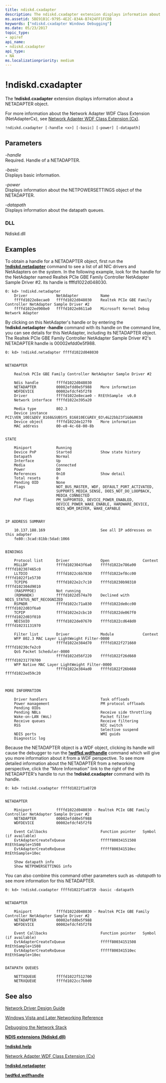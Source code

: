 ```yaml
---
title: ndiskd.cxadapter
description: The ndiskd.cxadapter extension displays information about a NETADAPTER object.
ms.assetid: 5BE91B1C-9795-4E2C-834A-B7424FF1FCDB
keywords: ["ndiskd.cxadapter Windows Debugging"]
ms.date: 05/23/2017
topic_type:
- apiref
api_name:
- ndiskd.cxadapter
api_type:
- NA
ms.localizationpriority: medium
---
```


# !ndiskd.cxadapter


The **!ndiskd.cxadapter** extension displays information about a NETADAPTER object.

For more information about the Network Adapter WDF Class Extension (NetAdapterCx), see [Network Adapter WDF Class Extension (Cx)](https://docs.microsoft.com/windows-hardware/drivers/netcx).

```console
!ndiskd.cxadapter [-handle <x>] [-basic] [-power] [-datapath] 
```

## <span id="Parameters"></span><span id="parameters"></span><span id="PARAMETERS"></span>Parameters


<span id="_______-handle______"></span><span id="_______-HANDLE______"></span> *-handle*   
Required. Handle of a NETADAPTER.

<span id="_______-basic______"></span><span id="_______-BASIC______"></span> *-basic*   
Displays basic information.

<span id="_______-power______"></span><span id="_______-POWER______"></span> *-power*   
Displays information about the NETPOWERSETTINGS object of the NETADAPTER.

<span id="_______-datapath______"></span><span id="_______-DATAPATH______"></span> *-datapath*   
Displays information about the datapath queues.

### <span id="DLL"></span><span id="dll"></span>DLL

Ndiskd.dll

Examples
--------

To obtain a handle for a NETADAPTER object, first run the [**!ndiskd.netadapter**](-ndiskd-netadapter.md) command to see a list of all NIC drivers and NetAdapters on the system. In the following example, look for the handle for the NetAdapter named Realtek PCIe GBE Family Controller NetAdapter Sample Driver \#2. Its handle is ffffd1022d048030.

```console
0: kd> !ndiskd.netadapter
    Driver             NetAdapter          Name                                 
    ffffd1022e8ecae0   ffffd1022d048030    Realtek PCIe GBE Family Controller NetAdapter Sample Driver #2
    ffffd1022ed908e0   ffffd1022e8611a0    Microsoft Kernel Debug Network Adapter
```

By clicking on this NetAdapter's handle or by entering the **!ndiskd.netadapter -handle** command with its handle on the command line, you can see details for this NetAdapter, including its NETADAPTER object. The Realtek PCIe GBE Family Controller NetAdapter Sample Driver \#2's NETADAPTER handle is 00002efdd0e5f988.

```console
0: kd> !ndiskd.netadapter ffffd1022d048030


NETADAPTER

    Realtek PCIe GBE Family Controller NetAdapter Sample Driver #2

    Ndis handle        ffffd1022d048030    
    NETADAPTER         00002efdd0e5f988    More information
    WDFDEVICE          00002efdcf45f2f8
    Driver             ffffd1022e8ecae0 - RtEthSample  v0.0
    Network interface  ffffd1022e395a20

    Media type         802.3
    Device instance    PCI\VEN_10EC&DEV_8168&SUBSYS_816810EC&REV_03\4&22bb23f1&0&0038
    Device object      ffffd1022de127f0    More information
    MAC address        00-e0-4c-68-00-8b


STATE

    Miniport           Running
    Device PnP         Started             Show state history
    Datapath           Normal
    Interface          Up
    Media              Connected
    Power              D0
    References         0n10                Show detail
    Total resets       0
    Pending OID        None
    Flags              NOT_BUS_MASTER, WDF, DEFAULT_PORT_ACTIVATED,
                       SUPPORTS_MEDIA_SENSE, DOES_NOT_DO_LOOPBACK,
                       MEDIA_CONNECTED
    PnP flags          PM_SUPPORTED, DEVICE_POWER_ENABLED,
                       DEVICE_POWER_WAKE_ENABLE, HARDWARE_DEVICE,
                       NDIS_WDM_DRIVER, WAKE_CAPABLE


IP ADDRESS SUMMARY

    10.137.188.169                         See all IP addresses on this adapter
    fe80::3cad:81bb:5dad:1066


BINDINGS

    Protocol list      Driver              Open               Context           
    MSLLDP             ffffd1023043f6a0    ffffd1022e786a90   ffffd102307465c0
    LLTDIO             ffffd1022c6b7830    ffffd1022ef8cc00   ffffd1022f1e5730
    TCPIP6             ffffd1022e2c7c10    ffffd10230b98310   ffffd102304d9010
    (RASPPPOE)         Not running
    (RDMANDK)          ffffd1022d574a70    Declined with NDIS_STATUS_NOT_RECOGNIZED
    RSPNDR             ffffd1022c71a830    ffffd1022de0cc00   ffffd1022d03f6a0
    TCPIP              ffffd1022e2cbc10    ffffd1022de067f0   ffffd1022d03f010
    NDISUIO            ffffd1022de07670    ffffd1022cd648d0   ffffd10231131970

    Filter list        Driver              Module             Context           
    WFP 802.3 MAC Layer LightWeight Filter-0000
                       ffffd1022e384d70    ffffd1022f271660   ffffd10230cfe2c0
    QoS Packet Scheduler-0000
                       ffffd1022d56f220    ffffd1022f26d660   ffffd10231778700
    WFP Native MAC Layer LightWeight Filter-0000
                       ffffd1022e384ad0    ffffd1022f26b660   ffffd1022ed59c20



MORE INFORMATION

    Driver handlers                        Task offloads
    Power management                       PM protocol offloads
    Pending OIDs
    Pending NBLs                           Receive side throttling
    Wake-on-LAN (WoL)                      Packet filter
    Receive queues                         Receive filtering
    RSS                                    NIC switch
                                           Selective suspend
    NDIS ports                             WMI guids
    Diagnostic log
```

Because the NETADAPTER object is a WDF object, clicking its handle will cause the debugger to run the [**!wdfkd.wdfhandle**](-wdfkd-wdfhandle.md) command which will give you more information about it from a WDF perspective. To see more detailed information about the NETADAPTER from a networking perspective, click the "More Information" link to the right of the NETADAPTER's handle to run the **!ndiskd.cxadapter** command with its handle.

```console
0: kd> !ndiskd.cxadapter ffffd1022f1a0720


NETADAPTER

    Miniport           ffffd1022d048030 - Realtek PCIe GBE Family Controller NetAdapter Sample Driver #2
    NETADAPTER         00002efdd0e5f988    
    WDFDEVICE          00002efdcf45f2f8    

    Event Callbacks                        Function pointer   Symbol (if available)
    EvtAdapterCreateTxQueue                fffff80034151508   RtEthSample+1508
    EvtAdapterCreateRxQueue                fffff800341510ec   RtEthSample+10ec

    Show datapath info
    Show NETPOWERSETTINGS info
```

You can also combine this command other parameters such as *-datapath* to see more information for this NETADAPTER.

```console
0: kd> !ndiskd.cxadapter ffffd1022f1a0720 -basic -datapath


NETADAPTER

    Miniport           ffffd1022d048030 - Realtek PCIe GBE Family Controller NetAdapter Sample Driver #2
    NETADAPTER         00002efdd0e5f988    
    WDFDEVICE          00002efdcf45f2f8    

    Event Callbacks                        Function pointer   Symbol (if available)
    EvtAdapterCreateTxQueue                fffff80034151508   RtEthSample+1508
    EvtAdapterCreateRxQueue                fffff800341510ec   RtEthSample+10ec


DATAPATH QUEUES

    NETTXQUEUE         ffffd1022f512700
    NETRXQUEUE         ffffd1022cc7b0d0
```

## <span id="see_also"></span>See also


[Network Driver Design Guide](https://docs.microsoft.com/windows-hardware/drivers/network/index)

[Windows Vista and Later Networking Reference](https://docs.microsoft.com/windows-hardware/drivers/ddi/_netvista/)

[Debugging the Network Stack](https://channel9.msdn.com/Shows/Defrag-Tools/Defrag-Tools-175-Debugging-the-Network-Stack)

[**NDIS extensions (Ndiskd.dll)**](ndis-extensions--ndiskd-dll-.md)

[**!ndiskd.help**](-ndiskd-help.md)

[Network Adapter WDF Class Extension (Cx)](https://docs.microsoft.com/windows-hardware/drivers/netcx)

[**!ndiskd.netadapter**](-ndiskd-netadapter.md)

[**!wdfkd.wdfhandle**](-wdfkd-wdfhandle.md)

 

 






